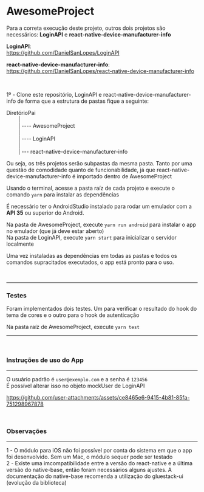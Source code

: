 # AwesomeProject

Para a correta execução deste projeto, outros dois projetos são necessários: **LoginAPI** e **react-native-device-manufacturer-info**

**LoginAPI**:   
https://github.com/DanielSanLopes/LoginAPI

**react-native-device-manufacturer-info**:   
https://github.com/DanielSanLopes/react-native-device-manufacturer-info

&nbsp;&nbsp;&nbsp;&nbsp;

1º - Clone este repositório, LoginAPI e react-native-device-manufacturer-info de forma que a estrutura de pastas fique a seguinte:

DiretórioPai  
&nbsp;&nbsp;&nbsp;&nbsp;&nbsp;&nbsp;&nbsp;&nbsp;|  
&nbsp;&nbsp;&nbsp;&nbsp;&nbsp;&nbsp;&nbsp;&nbsp;| ---- AwesomeProject  
&nbsp;&nbsp;&nbsp;&nbsp;&nbsp;&nbsp;&nbsp;&nbsp;|  
&nbsp;&nbsp;&nbsp;&nbsp;&nbsp;&nbsp;&nbsp;&nbsp;| ---- LoginAPI  
&nbsp;&nbsp;&nbsp;&nbsp;&nbsp;&nbsp;&nbsp;&nbsp;|  
&nbsp;&nbsp;&nbsp;&nbsp;&nbsp;&nbsp;&nbsp;&nbsp;| --- react-native-device-manufacturer-info  

Ou seja, os três projetos serão subpastas da mesma pasta. Tanto por uma questão de comodidade quanto de funcionabilidade, já que react-native-device-manufacturer-info 
é importado dentro de AwesomeProject

Usando o terminal, acesse a pasta raíz de cada projeto e execute o  comando ``yarn``  para instalar as dependências

É necessário ter o AndroidStudio instalado para rodar um emulador com a **API 35** ou superior do Android. 

Na pasta de AwesomeProject, execute ``yarn run android`` para instalar o app no emulador (que já deve estar aberto)  
Na pasta de LoginAPI, execute ``yarn start``  para inicializar o servidor localmente

Uma vez instaladas as dependências em todas as pastas e todos os comandos supracitados executados, o app está pronto para o uso.

&nbsp;&nbsp;&nbsp;&nbsp;
___
### Testes

Foram implementados dois testes. Um para verificar o resultado do hook do tema de cores e o outro para o hook de autenticação

Na pasta raíz de AwesomeProject, execute ``yarn test``
___

&nbsp;&nbsp;&nbsp;&nbsp;

### Instruções de uso do App
***

O usuário padrão é ``user@exemplo.com`` e a senha é ``123456``   
É possível alterar isso no objeto mockUser de LoginAPI



https://github.com/user-attachments/assets/ce8465e6-9415-4b81-85fa-751298967878



&nbsp;&nbsp;&nbsp;&nbsp;

### Observações
***

1 - O módulo para iOS não foi possível por conta do sistema em que o app foi desenvolvido. Sem um Mac, o módulo sequer pode ser testado  
2 - Existe uma imcompatibilidade entre a versão do react-native e a última versão do native-base, então foram necessários alguns ajustes.
A documentação do native-base recomenda a utilização do gluestack-ui (evolução da biblioteca)
